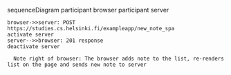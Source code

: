 sequenceDiagram
    participant browser
    participant server

    browser->>server: POST https://studies.cs.helsinki.fi/exampleapp/new_note_spa
    activate server
    server-->>browser: 201 response
    deactivate server

      Note right of browser: The browser adds note to the list, re-renders list on the page and sends new note to server
